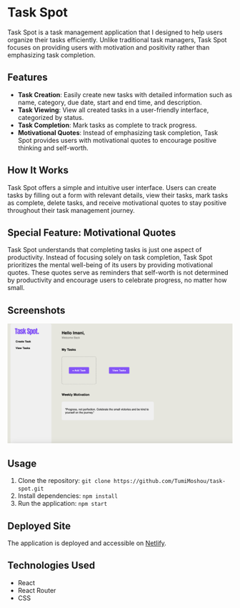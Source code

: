 # Task Spot

Task Spot is a task management application that I designed to help users organize their tasks efficiently. Unlike traditional task managers, Task Spot focuses on providing users with motivation and positivity rather than emphasizing task completion.

## Features

- **Task Creation**: Easily create new tasks with detailed information such as name, category, due date, start and end time, and description.
- **Task Viewing**: View all created tasks in a user-friendly interface, categorized by status.
- **Task Completion**: Mark tasks as complete to track progress.
- **Motivational Quotes**: Instead of emphasizing task completion, Task Spot provides users with motivational quotes to encourage positive thinking and self-worth.

## How It Works

Task Spot offers a simple and intuitive user interface. Users can create tasks by filling out a form with relevant details, view their tasks, mark tasks as complete, delete tasks, and receive motivational quotes to stay positive throughout their task management journey.

## Special Feature: Motivational Quotes

Task Spot understands that completing tasks is just one aspect of productivity. Instead of focusing solely on task completion, Task Spot prioritizes the mental well-being of its users by providing motivational quotes. These quotes serve as reminders that self-worth is not determined by productivity and encourage users to celebrate progress, no matter how small.

## Screenshots

![Task Spot Welcome Page](public/images/task-spot-welcome-page.png)

## Usage

1. Clone the repository: `git clone https://github.com/TumiMoshou/task-spot.git`
2. Install dependencies: `npm install`
3. Run the application: `npm start`

## Deployed Site

The application is deployed and accessible on [Netlify](https://rococo-nasturtium-b6f3ad.netlify.app).

## Technologies Used

- React
- React Router
- CSS
